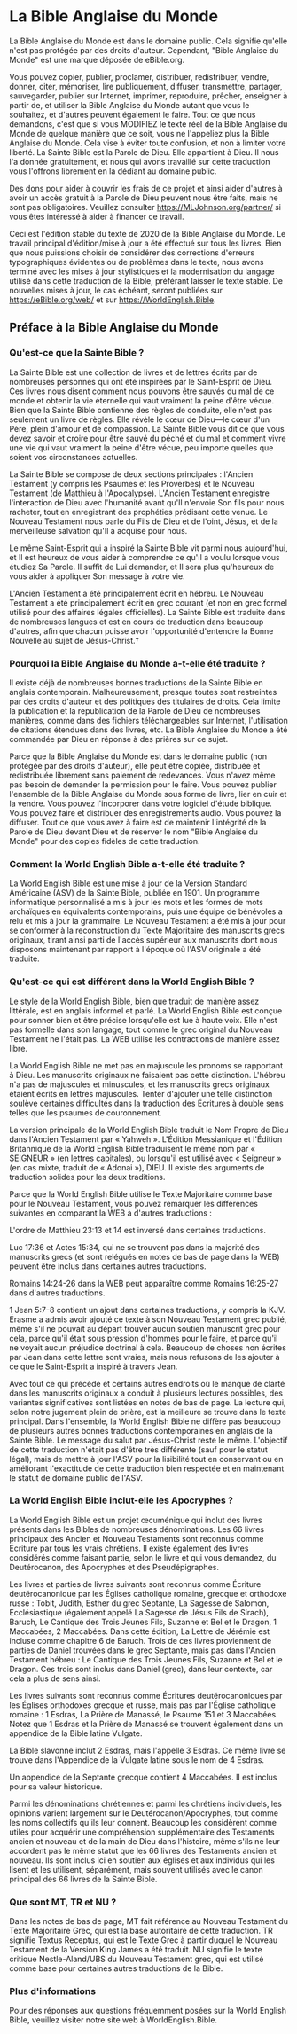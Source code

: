 # La Bible Anglaise du Monde

La Bible Anglaise du Monde est dans le domaine public. Cela signifie qu'elle n'est pas protégée par des droits d'auteur. Cependant, "Bible Anglaise du Monde" est une marque déposée de eBible.org.

Vous pouvez copier, publier, proclamer, distribuer, redistribuer, vendre, donner, citer, mémoriser, lire publiquement, diffuser, transmettre, partager, sauvegarder, publier sur Internet, imprimer, reproduire, prêcher, enseigner à partir de, et utiliser la Bible Anglaise du Monde autant que vous le souhaitez, et d'autres peuvent également le faire. Tout ce que nous demandons, c'est que si vous MODIFIEZ le texte réel de la Bible Anglaise du Monde de quelque manière que ce soit, vous ne l'appeliez plus la Bible Anglaise du Monde. Cela vise à éviter toute confusion, et non à limiter votre liberté. La Sainte Bible est la Parole de Dieu. Elle appartient à Dieu. Il nous l'a donnée gratuitement, et nous qui avons travaillé sur cette traduction vous l'offrons librement en la dédiant au domaine public.

Des dons pour aider à couvrir les frais de ce projet et ainsi aider d'autres à avoir un accès gratuit à la Parole de Dieu peuvent nous être faits, mais ne sont pas obligatoires. Veuillez consulter https://MLJohnson.org/partner/ si vous êtes intéressé à aider à financer ce travail.

Ceci est l'édition stable du texte de 2020 de la Bible Anglaise du Monde. Le travail principal d'édition/mise à jour a été effectué sur tous les livres. Bien que nous puissions choisir de considérer des corrections d'erreurs typographiques évidentes ou de problèmes dans le texte, nous avons terminé avec les mises à jour stylistiques et la modernisation du langage utilisé dans cette traduction de la Bible, préférant laisser le texte stable. De nouvelles mises à jour, le cas échéant, seront publiées sur https://eBible.org/web/ et sur https://WorldEnglish.Bible.

## Préface à la Bible Anglaise du Monde

### Qu'est-ce que la Sainte Bible ?

La Sainte Bible est une collection de livres et de lettres écrits par de nombreuses personnes qui ont été inspirées par le Saint-Esprit de Dieu. Ces livres nous disent comment nous pouvons être sauvés du mal de ce monde et obtenir la vie éternelle qui vaut vraiment la peine d'être vécue. Bien que la Sainte Bible contienne des règles de conduite, elle n'est pas seulement un livre de règles. Elle révèle le cœur de Dieu—le cœur d'un Père, plein d'amour et de compassion. La Sainte Bible vous dit ce que vous devez savoir et croire pour être sauvé du péché et du mal et comment vivre une vie qui vaut vraiment la peine d'être vécue, peu importe quelles que soient vos circonstances actuelles.

La Sainte Bible se compose de deux sections principales : l'Ancien Testament (y compris les Psaumes et les Proverbes) et le Nouveau Testament (de Matthieu à l'Apocalypse). L'Ancien Testament enregistre l'interaction de Dieu avec l'humanité avant qu'Il n'envoie Son fils pour nous racheter, tout en enregistrant des prophéties prédisant cette venue. Le Nouveau Testament nous parle du Fils de Dieu et de l'oint, Jésus, et de la merveilleuse salvation qu'Il a acquise pour nous.

Le même Saint-Esprit qui a inspiré la Sainte Bible vit parmi nous aujourd'hui, et Il est heureux de vous aider à comprendre ce qu'Il a voulu lorsque vous étudiez Sa Parole. Il suffit de Lui demander, et Il sera plus qu'heureux de vous aider à appliquer Son message à votre vie.

L'Ancien Testament a été principalement écrit en hébreu. Le Nouveau Testament a été principalement écrit en grec courant (et non en grec formel utilisé pour des affaires légales officielles). La Sainte Bible est traduite dans de nombreuses langues et est en cours de traduction dans beaucoup d'autres, afin que chacun puisse avoir l'opportunité d'entendre la Bonne Nouvelle au sujet de Jésus-Christ.†

### Pourquoi la Bible Anglaise du Monde a-t-elle été traduite ?

Il existe déjà de nombreuses bonnes traductions de la Sainte Bible en anglais contemporain. Malheureusement, presque toutes sont restreintes par des droits d'auteur et des politiques des titulaires de droits. Cela limite la publication et la republication de la Parole de Dieu de nombreuses manières, comme dans des fichiers téléchargeables sur Internet, l'utilisation de citations étendues dans des livres, etc. La Bible Anglaise du Monde a été commandée par Dieu en réponse à des prières sur ce sujet.

Parce que la Bible Anglaise du Monde est dans le domaine public (non protégée par des droits d'auteur), elle peut être copiée, distribuée et redistribuée librement sans paiement de redevances. Vous n'avez même pas besoin de demander la permission pour le faire. Vous pouvez publier l'ensemble de la Bible Anglaise du Monde sous forme de livre, lier en cuir et la vendre. Vous pouvez l'incorporer dans votre logiciel d'étude biblique. Vous pouvez faire et distribuer des enregistrements audio. Vous pouvez la diffuser. Tout ce que vous avez à faire est de maintenir l'intégrité de la Parole de Dieu devant Dieu et de réserver le nom "Bible Anglaise du Monde" pour des copies fidèles de cette traduction.

### Comment la World English Bible a-t-elle été traduite ?

La World English Bible est une mise à jour de la Version Standard Américaine (ASV) de la Sainte Bible, publiée en 1901. Un programme informatique personnalisé a mis à jour les mots et les formes de mots archaïques en équivalents contemporains, puis une équipe de bénévoles a relu et mis à jour la grammaire. Le Nouveau Testament a été mis à jour pour se conformer à la reconstruction du Texte Majoritaire des manuscrits grecs originaux, tirant ainsi parti de l'accès supérieur aux manuscrits dont nous disposons maintenant par rapport à l'époque où l'ASV originale a été traduite.

### Qu'est-ce qui est différent dans la World English Bible ?

Le style de la World English Bible, bien que traduit de manière assez littérale, est en anglais informel et parlé. La World English Bible est conçue pour sonner bien et être précise lorsqu'elle est lue à haute voix. Elle n'est pas formelle dans son langage, tout comme le grec original du Nouveau Testament ne l'était pas. La WEB utilise les contractions de manière assez libre.

La World English Bible ne met pas en majuscule les pronoms se rapportant à Dieu. Les manuscrits originaux ne faisaient pas cette distinction. L'hébreu n'a pas de majuscules et minuscules, et les manuscrits grecs originaux étaient écrits en lettres majuscules. Tenter d'ajouter une telle distinction soulève certaines difficultés dans la traduction des Écritures à double sens telles que les psaumes de couronnement.

La version principale de la World English Bible traduit le Nom Propre de Dieu dans l'Ancien Testament par « Yahweh ». L'Édition Messianique et l'Édition Britannique de la World English Bible traduisent le même nom par « SEIGNEUR » (en lettres capitales), ou lorsqu'il est utilisé avec « Seigneur » (en cas mixte, traduit de « Adonai »), DIEU. Il existe des arguments de traduction solides pour les deux traditions.

Parce que la World English Bible utilise le Texte Majoritaire comme base pour le Nouveau Testament, vous pouvez remarquer les différences suivantes en comparant la WEB à d'autres traductions :

L'ordre de Matthieu 23:13 et 14 est inversé dans certaines traductions.

Luc 17:36 et Actes 15:34, qui ne se trouvent pas dans la majorité des manuscrits grecs (et sont relégués en notes de bas de page dans la WEB) peuvent être inclus dans certaines autres traductions.

Romains 14:24-26 dans la WEB peut apparaître comme Romains 16:25-27 dans d'autres traductions.

1 Jean 5:7-8 contient un ajout dans certaines traductions, y compris la KJV. Érasme a admis avoir ajouté ce texte à son Nouveau Testament grec publié, même s'il ne pouvait au départ trouver aucun soutien manuscrit grec pour cela, parce qu'il était sous pression d'hommes pour le faire, et parce qu'il ne voyait aucun préjudice doctrinal à cela. Beaucoup de choses non écrites par Jean dans cette lettre sont vraies, mais nous refusons de les ajouter à ce que le Saint-Esprit a inspiré à travers Jean.

Avec tout ce qui précède et certains autres endroits où le manque de clarté dans les manuscrits originaux a conduit à plusieurs lectures possibles, des variantes significatives sont listées en notes de bas de page. La lecture qui, selon notre jugement plein de prière, est la meilleure se trouve dans le texte principal. Dans l'ensemble, la World English Bible ne diffère pas beaucoup de plusieurs autres bonnes traductions contemporaines en anglais de la Sainte Bible. Le message du salut par Jésus-Christ reste le même. L'objectif de cette traduction n'était pas d'être très différente (sauf pour le statut légal), mais de mettre à jour l'ASV pour la lisibilité tout en conservant ou en améliorant l'exactitude de cette traduction bien respectée et en maintenant le statut de domaine public de l'ASV.

### La World English Bible inclut-elle les Apocryphes ?

La World English Bible est un projet œcuménique qui inclut des livres présents dans les Bibles de nombreuses dénominations. Les 66 livres principaux des Ancien et Nouveau Testaments sont reconnus comme Écriture par tous les vrais chrétiens. Il existe également des livres considérés comme faisant partie, selon le livre et qui vous demandez, du Deutérocanon, des Apocryphes et des Pseudépigraphes.

Les livres et parties de livres suivants sont reconnus comme Écriture deutérocanonique par les Églises catholique romaine, grecque et orthodoxe russe : Tobit, Judith, Esther du grec Septante, La Sagesse de Salomon, Ecclésiastique (également appelé La Sagesse de Jésus Fils de Sirach), Baruch, Le Cantique des Trois Jeunes Fils, Suzanne et Bel et le Dragon, 1 Maccabées, 2 Maccabées. Dans cette édition, La Lettre de Jérémie est incluse comme chapitre 6 de Baruch. Trois de ces livres proviennent de parties de Daniel trouvées dans le grec Septante, mais pas dans l'Ancien Testament hébreu : Le Cantique des Trois Jeunes Fils, Suzanne et Bel et le Dragon. Ces trois sont inclus dans Daniel (grec), dans leur contexte, car cela a plus de sens ainsi.

Les livres suivants sont reconnus comme Écritures deutérocanoniques par les Églises orthodoxes grecque et russe, mais pas par l'Église catholique romaine : 1 Esdras, La Prière de Manassé, le Psaume 151 et 3 Maccabées. Notez que 1 Esdras et la Prière de Manassé se trouvent également dans un appendice de la Bible latine Vulgate.

La Bible slavonne inclut 2 Esdras, mais l'appelle 3 Esdras. Ce même livre se trouve dans l'Appendice de la Vulgate latine sous le nom de 4 Esdras.

Un appendice de la Septante grecque contient 4 Maccabées. Il est inclus pour sa valeur historique.

Parmi les dénominations chrétiennes et parmi les chrétiens individuels, les opinions varient largement sur le Deutérocanon/Apocryphes, tout comme les noms collectifs qu'ils leur donnent. Beaucoup les considèrent comme utiles pour acquérir une compréhension supplémentaire des Testaments ancien et nouveau et de la main de Dieu dans l'histoire, même s'ils ne leur accordent pas le même statut que les 66 livres des Testaments ancien et nouveau. Ils sont inclus ici en soutien aux églises et aux individus qui les lisent et les utilisent, séparément, mais souvent utilisés avec le canon principal des 66 livres de la Sainte Bible.

### Que sont MT, TR et NU ?

Dans les notes de bas de page, MT fait référence au Nouveau Testament du Texte Majoritaire Grec, qui est la base autoritaire de cette traduction. TR signifie Textus Receptus, qui est le Texte Grec à partir duquel le Nouveau Testament de la Version King James a été traduit. NU signifie le texte critique Nestle-Aland/UBS du Nouveau Testament grec, qui est utilisé comme base pour certaines autres traductions de la Bible.

### Plus d'informations

Pour des réponses aux questions fréquemment posées sur la World English Bible, veuillez visiter notre site web à WorldEnglish.Bible.
